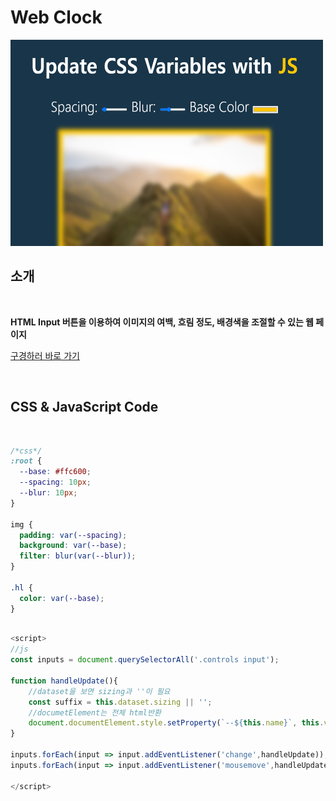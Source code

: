 # Web Clock

<img src="./control.PNG" width="500px" height="330px">

## 소개

<br />

**HTML Input 버튼을 이용하여 이미지의 여백, 흐림 정도, 배경색을 조절할 수 있는 웹 페이지**

[구경하러 바로 가기](https://bright-peony-27b89b.netlify.app/)

<br />

## CSS & JavaScript Code

<br />

```css
/*css*/
:root {
  --base: #ffc600;
  --spacing: 10px;
  --blur: 10px;
}

img {
  padding: var(--spacing);
  background: var(--base);
  filter: blur(var(--blur));
}

.hl {
  color: var(--base);
}
```

```js

<script>
//js
const inputs = document.querySelectorAll('.controls input');

function handleUpdate(){
    //dataset을 보면 sizing과 ''이 필요
    const suffix = this.dataset.sizing || '';
    //documetElement는 전체 html반환
    document.documentElement.style.setProperty(`--${this.name}`, this.value + suffix);
}

inputs.forEach(input => input.addEventListener('change',handleUpdate));
inputs.forEach(input => input.addEventListener('mousemove',handleUpdate));

</script>
```
